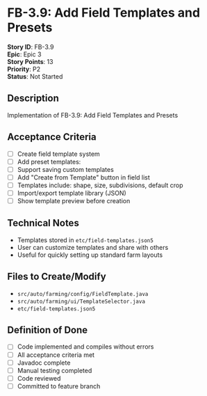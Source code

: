 # FB-3.9: Add Field Templates and Presets

**Story ID**: FB-3.9  
**Epic**: Epic 3  
**Story Points**: 13  
**Priority**: P2  
**Status**: Not Started  

## Description
Implementation of FB-3.9: Add Field Templates and Presets

## Acceptance Criteria
- [ ] Create field template system
- [ ] Add preset templates:
- [ ] Support saving custom templates
- [ ] Add "Create from Template" button in field list
- [ ] Templates include: shape, size, subdivisions, default crop
- [ ] Import/export template library (JSON)
- [ ] Show template preview before creation

## Technical Notes
- Templates stored in `etc/field-templates.json5`
- User can customize templates and share with others
- Useful for quickly setting up standard farm layouts

## Files to Create/Modify
- `src/auto/farming/config/FieldTemplate.java`
- `src/auto/farming/ui/TemplateSelector.java`
- `etc/field-templates.json5`

## Definition of Done
- [ ] Code implemented and compiles without errors
- [ ] All acceptance criteria met
- [ ] Javadoc complete
- [ ] Manual testing completed
- [ ] Code reviewed
- [ ] Committed to feature branch
